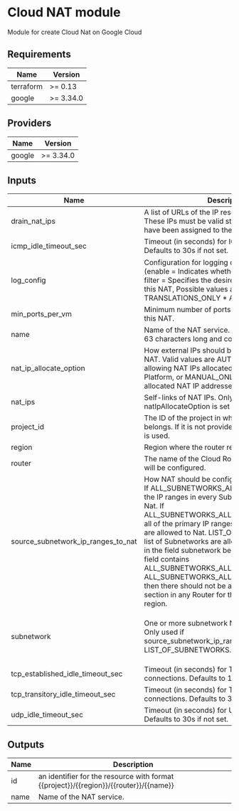 # Cloud NAT module

Module for create Cloud Nat on Google Cloud

## Requirements

| Name | Version |
|------|---------|
| terraform | >= 0.13 |
| google | >= 3.34.0 |

## Providers

| Name | Version |
|------|---------|
| google | >= 3.34.0 |

## Inputs

| Name | Description | Type | Default | Required |
|------|-------------|------|---------|:--------:|
| drain\_nat\_ips | A list of URLs of the IP resources to be drained. These IPs must be valid static external IPs that have been assigned to the NAT. | `list(string)` | `null` | no |
| icmp\_idle\_timeout\_sec | Timeout (in seconds) for ICMP connections. Defaults to 30s if not set. | `number` | `30` | no |
| log\_config | Configuration for logging on NAT. Object is (enable = Indicates whether or not to export logs. filter = Specifies the desired filtering of logs on this NAT, Possible values are: \* ERRORS\_ONLY \* TRANSLATIONS\_ONLY \* ALL) | <pre>list(object({<br>    enable = bool<br>    filter = string<br>  }))</pre> | `[]` | no |
| min\_ports\_per\_vm | Minimum number of ports allocated to a VM from this NAT. | `number` | `null` | no |
| name | Name of the NAT service. The name must be 1-63 characters long and comply with RFC1035. | `string` | n/a | yes |
| nat\_ip\_allocate\_option | How external IPs should be allocated for this NAT. Valid values are AUTO\_ONLY for only allowing NAT IPs allocated by Google Cloud Platform, or MANUAL\_ONLY for only user-allocated NAT IP addresses. | `string` | n/a | yes |
| nat\_ips | Self-links of NAT IPs. Only valid if natIpAllocateOption is set to MANUAL\_ONLY. | `list(string)` | `null` | no |
| project\_id | The ID of the project in which the resource belongs. If it is not provided, the provider project is used. | `string` | `null` | no |
| region | Region where the router resides. | `string` | `null` | no |
| router | The name of the Cloud Router in which this NAT will be configured. | `string` | n/a | yes |
| source\_subnetwork\_ip\_ranges\_to\_nat | How NAT should be configured per Subnetwork. If ALL\_SUBNETWORKS\_ALL\_IP\_RANGES, all of the IP ranges in every Subnetwork are allowed to Nat. If ALL\_SUBNETWORKS\_ALL\_PRIMARY\_IP\_RANGES, all of the primary IP ranges in every Subnetwork are allowed to Nat. LIST\_OF\_SUBNETWORKS: A list of Subnetworks are allowed to Nat (specified in the field subnetwork below). Note that if this field contains ALL\_SUBNETWORKS\_ALL\_IP\_RANGES or ALL\_SUBNETWORKS\_ALL\_PRIMARY\_IP\_RANGES, then there should not be any other RouterNat section in any Router for this network in this region. | `string` | n/a | yes |
| subnetwork | One or more subnetwork NAT configurations. Only used if source\_subnetwork\_ip\_ranges\_to\_nat is set to LIST\_OF\_SUBNETWORKS. | <pre>list(object({<br>    name                     = string<br>    source_ip_ranges_to_nat  = string<br>    secondary_ip_range_names = string<br>  }))</pre> | `[]` | no |
| tcp\_established\_idle\_timeout\_sec | Timeout (in seconds) for TCP established connections. Defaults to 1200s if not set. | `number` | `1200` | no |
| tcp\_transitory\_idle\_timeout\_sec | Timeout (in seconds) for TCP transitory connections. Defaults to 30s if not set. | `number` | `30` | no |
| udp\_idle\_timeout\_sec | Timeout (in seconds) for UDP connections. Defaults to 30s if not set. | `number` | `30` | no |

## Outputs

| Name | Description |
|------|-------------|
| id | an identifier for the resource with format {{project}}/{{region}}/{{router}}/{{name}} |
| name | Name of the NAT service. |

